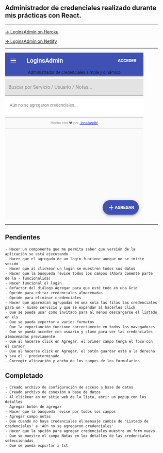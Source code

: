 ## Administrador de credenciales realizado durante mis prácticas con React.

---

<a href="https://loginsadmin.herokuapp.com" target="_blank">-> LoginsAdmin on Heroku</a>

<a href="https://jonatandb-loginsadmin.netlify.com" target="_blank">-> LoginsAdmin on Netlify</a>

---

![Jonatandb](preview.png?raw=true "LoginsAdmin")

---

## Pendientes

    - Hacer un componente que me permita saber que versión de la aplicación se está ejecutando
    - Hacer que el agregado de un login funcione aunque no se inicie sesión
    - Hacer que al clickear un login se muestren todos sus datos
    - Hacer que la búsqueda revise todos los campos (Ahora comenté parte de la - funcionalida)
    - Hacer funcional el login
    - Refactor del diálogo Agregar para que esté todo en una Grid
    - Opción para editar credenciales almacenadas
    - Opción para eliminar credenciales
    - Hacer que aparezcan agrupadas en una sola las filas las credenciales para un - mismo servicio y que se expandan al hacerles click
    - Que se pueda usar como invitado para al menos descargarse el listado en xls
    - Que se pueda exportar a varios formatos
    - Que la exportanción funcione correctamente en todos los navegadores
    - Que se pueda acceder con usuario y clave para ver las credenciales - almacenadas previamente
    - Que al hacerse click en Agregar, el primer campo tenga el foco con el cursor
    - Que al hacerse click en Agregar, el botón guardar esté a la derecha y sea el - predeterminado
    - Corregir alineación y ancho de los campos de los formularios

## Completado

    - Creado archivo de configuración de acceso a base de datos
    - Creado archivo de conexión a base de datos
    - Al clickear en un sitio web de la lista, abrir un popup con los detalles
    - Agregar botón de agregar
    - Hacer que la búsqueda revise por todos los campos
    - Agregar campo notas
    - Que cuando no haya credenciales el mensaje cambie de 'Listado de credenciales' a 'Aún no se agregaron credenciales'
    - Hacer que la opción para agregar credenciales muestre un form nuevo
    - Que se muestre el campo Notas en los detalles de las credenciales seleccionadas
    - Que se pueda exportar a txt
